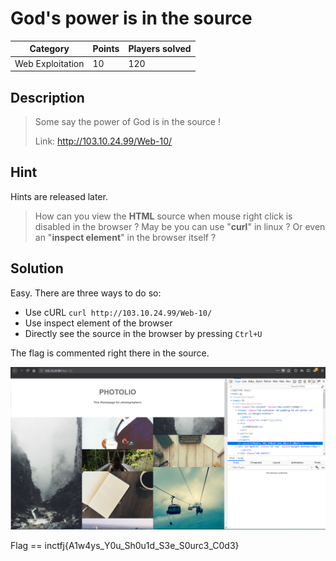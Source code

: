 # God's power is in the source

Category | Points | Players solved
---------|--------|---------------
Web Exploitation | 10 | 120

## Description

>Some say the power of God is in the source !
>
> 
>
>Link: http://103.10.24.99/Web-10/

## Hint

Hints are released later.

>How can you view the **HTML** source when mouse right click is disabled in the browser ? May be you can use "**curl**" in linux ? Or even an "**inspect element**" in the browser itself ?

## Solution

Easy. There are three ways to do so:

* Use cURL `curl http://103.10.24.99/Web-10/`
* Use inspect element of the browser
* Directly see the source in the browser by pressing `Ctrl+U`

The flag is commented right there in the source.

![Using inspect element](/Web%20Exploitation/(10)%20God's%20power%20is%20in%20the%20source/inspecting-element.png)

Flag == inctfj{A1w4ys_Y0u_Sh0u1d_S3e_S0urc3_C0d3}
